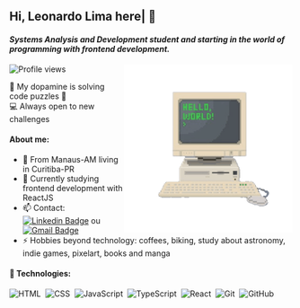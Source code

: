 ## Hi, Leonardo Lima here| 👋
#### _Systems Analysis and Development student and starting in the world of programming with frontend development._

<img src="/assets/pixel-computer-unscreen.gif" align="right" height="300px" width="300px" padding="20px">

<p align="left"> <img src="https://komarev.com/ghpvc/?username=leonarclo&color=blue" alt="Profile views" /> </p>

🧠 My dopamine is solving code puzzles 🧩 
<br>
💻 Always open to new challenges

#### About me:
- 📍 From Manaus-AM living in Curitiba-PR
- 🌱 Currently studying frontend development with ReactJS
- 📫 Contact: [![Linkedin Badge](https://img.shields.io/badge/-LinkedIn-blue?style=flat-square&logo=Linkedin&logoColor=white&link=https://www.linkedin.com/in/leonardo-lima-633067142/)](https://www.linkedin.com/in/leonardo-lima-633067142/) ou [![Gmail Badge](https://img.shields.io/badge/-Gmail-c14438?style=flat-square&logo=Gmail&logoColor=white&link=mailto:leonardostlima@gmail.com)](mailto:leonardostlima@gmail.com)
- ⚡ Hobbies beyond technology: coffees, biking, study about astronomy, indie games, pixelart, books and manga

#### 🚀 Technologies:
![HTML](https://img.shields.io/badge/-HTML-05122A?style=flat&logo=HTML5)&nbsp;
![CSS](https://img.shields.io/badge/-CSS-05122A?style=flat&logo=CSS3&logoColor=1572B6)&nbsp;
![JavaScript](https://img.shields.io/badge/-JavaScript-05122A?style=flat&logo=javascript)&nbsp;
![TypeScript](https://img.shields.io/badge/-TypeScript-05122A?style=flat&logo=typescript)&nbsp;
![React](https://img.shields.io/badge/-React-05122A?style=flat&logo=react)&nbsp;
![Git](https://img.shields.io/badge/-Git-05122A?style=flat&logo=git)&nbsp;
![GitHub](https://img.shields.io/badge/-GitHub-05122A?style=flat&logo=github)&nbsp;
